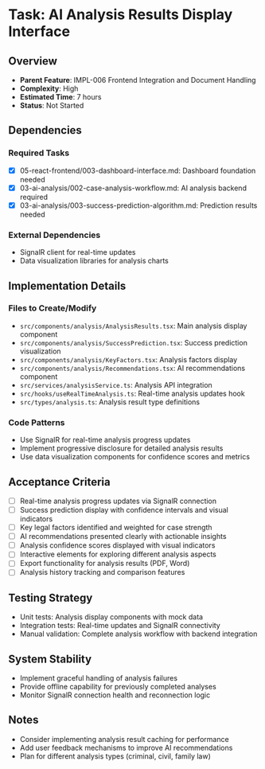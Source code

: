 # Task: AI Analysis Results Display Interface

## Overview
- **Parent Feature**: IMPL-006 Frontend Integration and Document Handling
- **Complexity**: High
- **Estimated Time**: 7 hours
- **Status**: Not Started

## Dependencies
### Required Tasks
- [x] 05-react-frontend/003-dashboard-interface.md: Dashboard foundation needed
- [x] 03-ai-analysis/002-case-analysis-workflow.md: AI analysis backend required
- [x] 03-ai-analysis/003-success-prediction-algorithm.md: Prediction results needed

### External Dependencies
- SignalR client for real-time updates
- Data visualization libraries for analysis charts

## Implementation Details
### Files to Create/Modify
- `src/components/analysis/AnalysisResults.tsx`: Main analysis display component
- `src/components/analysis/SuccessPrediction.tsx`: Success prediction visualization
- `src/components/analysis/KeyFactors.tsx`: Analysis factors display
- `src/components/analysis/Recommendations.tsx`: AI recommendations component
- `src/services/analysisService.ts`: Analysis API integration
- `src/hooks/useRealTimeAnalysis.ts`: Real-time analysis updates hook
- `src/types/analysis.ts`: Analysis result type definitions

### Code Patterns
- Use SignalR for real-time analysis progress updates
- Implement progressive disclosure for detailed analysis results
- Use data visualization components for confidence scores and metrics

## Acceptance Criteria
- [ ] Real-time analysis progress updates via SignalR connection
- [ ] Success prediction display with confidence intervals and visual indicators
- [ ] Key legal factors identified and weighted for case strength
- [ ] AI recommendations presented clearly with actionable insights
- [ ] Analysis confidence scores displayed with visual indicators
- [ ] Interactive elements for exploring different analysis aspects
- [ ] Export functionality for analysis results (PDF, Word)
- [ ] Analysis history tracking and comparison features

## Testing Strategy
- Unit tests: Analysis display components with mock data
- Integration tests: Real-time updates and SignalR connectivity
- Manual validation: Complete analysis workflow with backend integration

## System Stability
- Implement graceful handling of analysis failures
- Provide offline capability for previously completed analyses
- Monitor SignalR connection health and reconnection logic

## Notes
- Consider implementing analysis result caching for performance
- Add user feedback mechanisms to improve AI recommendations
- Plan for different analysis types (criminal, civil, family law)